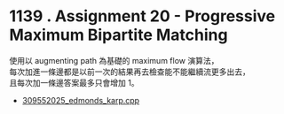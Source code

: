 # 1139 . Assignment 20 - Progressive Maximum Bipartite Matching

使用以 augmenting path 為基礎的 maximum flow 演算法，  
每次加進一條邊都是以前一次的結果再去檢查能不能繼續流更多出去，  
且每次加一條邊答案最多只會增加 1。  

- [309552025_edmonds_karp.cpp](submissions/accepted/309552025_edmonds_karp.cpp)